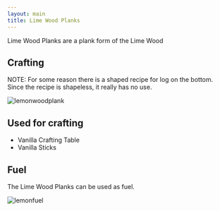 ```yaml
---
layout: main
title: Lime Wood Planks
---
```


Lime Wood Planks are a plank form of the Lime Wood

## Crafting

NOTE: For some reason there is a shaped recipe for log on the bottom. Since the recipe is shapeless, it really has no use.

![lemonwoodplank](https://t.gyazo.com/teams/chew/6778670d92d4a3780434e7668286ec50.png)

## Used for crafting

- Vanilla Crafting Table
- Vanilla Sticks

## Fuel

The Lime Wood Planks can be used as fuel.

![lemonfuel](https://t.gyazo.com/teams/chew/5d6541127c8c80c9037a24fc7fa61ab0.png)

